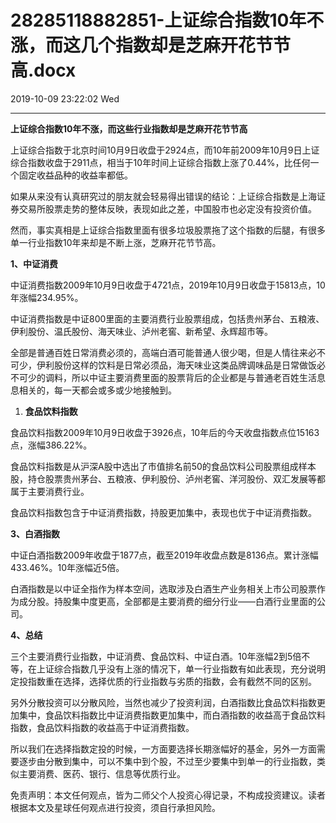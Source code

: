 # 28285118882851-上证综合指数10年不涨，而这几个指数却是芝麻开花节节高.docx

2019-10-09 23:22:02 Wed

----

__上证综合指数10年不涨，而这些行业指数却是芝麻开花节节高__

上证综合指数于北京时间10月9日收盘于2924点，而10年前2009年10月9日上证综合指数收盘于2911点，相当于10年时间上证综合指数上涨了0\.44%，比任何一个固定收益品种的收益率都低。

如果从来没有认真研究过的朋友就会轻易得出错误的结论：上证综合指数是上海证券交易所股票走势的整体反映，表现如此之差，中国股市也必定没有投资价值。

然而，事实真相是上证综合指数里面有很多垃圾股票拖了这个指数的后腿，有很多单一行业指数10年来却是不断上涨，芝麻开花节节高。

__1、中证消费__

中证消费指数2009年10月9日收盘于4721点，2019年10月9日收盘于15813点，10年涨幅234\.95%。

中证消费指数是中证800里面的主要消费行业股票组成，包括贵州茅台、五粮液、伊利股份、温氏股份、海天味业、泸州老窖、新希望、永辉超市等。

全部是普通百姓日常消费必须的，高端白酒可能普通人很少喝，但是人情往来必不可少，伊利股份这样的饮料是日常必须品，海天味业这类品牌调味品是日常做饭必不可少的调料，所以中证主要消费里面的股票背后的企业都是与普通老百姓生活息息相关的，每一天都会或多或少地接触到。

1. __食品饮料指数__

食品饮料指数2009年10月9日收盘于3926点，10年后的今天收盘指数点位15163点，涨幅386\.22%。

食品饮料指数是从沪深A股中选出了市值排名前50的食品饮料公司股票组成样本股，持仓股票贵州茅台、五粮液、伊利股份、泸州老窖、洋河股份、双汇发展等都属于主要消费行业。

食品饮料指数包含于中证消费指数，持股更加集中，表现也优于中证消费指数。

__3、白酒指数__

中证白酒指数2009年收盘于1877点，截至2019年收盘点数是8136点。累计涨幅433\.46%。10年涨幅近5倍。

白酒指数是以中证全指作为样本空间，选取涉及白酒生产业务相关上市公司股票作为成分股。持股集中度更高，全部都是主要消费的细分行业——白酒行业里面的公司。

__4、总结__

三个主要消费行业指数，中证消费、食品饮料、中证白酒。10年涨幅2到5倍不等，在上证综合指数几乎没有上涨的情况下，单一行业指数有如此表现，充分说明定投指数重在选择，选择优质的行业指数与劣质的指数，会有截然不同的区别。

另外分散投资可以分散风险，当然也减少了投资利润，白酒指数比食品饮料指数更加集中，食品饮料指数比中证消费指数更加集中，而白酒指数的收益高于食品饮料指数，食品饮料指数的收益高于中证消费指数。

所以我们在选择指数定投的时候，一方面要选择长期涨幅好的基金，另外一方面需要逐步由分散到集中，可以不集中到个股，不过至少要集中到单一的行业指数，类似主要消费、医药、银行、信息等优质行业。

免责声明：本文任何观点，皆为二师父个人投资心得记录，不构成投资建议。读者根据本文及星球任何观点进行投资，须自行承担风险。

